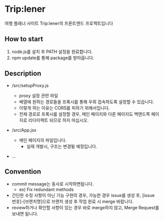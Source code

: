 # Trip:lener
여행 플래너 사이트 Trip:lener의 프론트엔드 프로젝트입니다

## How to start
1. node.js를 설치 후 PATH 설정을 완료합니다.
2. npm update를 통해 package를 받아옵니다.

## Description
- /src/setupProxy.js 
    - proxy 설정 관련 파일
    - 배열에 원하는 경로들을 프록시를 통해 우회 접속하도록 설정할 수 있습니다.
    - 이렇게 하는 이유는 CORS를 피하기 위해서입니다.
    - 전체 경로로 프록시를 설정할 경우, 메인 페이지와 다른 페이지도 백엔드쪽 페이지로 리다이렉트 되므로 하지 마십시오.

- /src/App.jsx
    - 메인 페이지의 파일입니다.
        - 실제 개발시, 구조는 변경될 예정입니다.

- ...

## Convention
- commit message는 동사로 시작하면됩니다.
    - ex) Fix redundant methods
- 간단한 수정 사항이 아닌 기능 구현의 경우, 가능한 경우 issue를 생성 후, [issue 번호]-[브랜치명]으로 브랜치 생성 후 작업 완료 시 merge 바랍니다.
- review하거나 확인할 사항이 있는 경우 바로 merge하지 않고, Merge Request를 보내면 됩니다.
